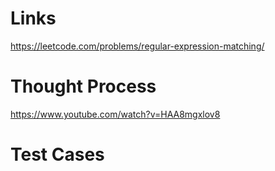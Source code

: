 # Links
https://leetcode.com/problems/regular-expression-matching/

# Thought Process
https://www.youtube.com/watch?v=HAA8mgxlov8

# Test Cases

